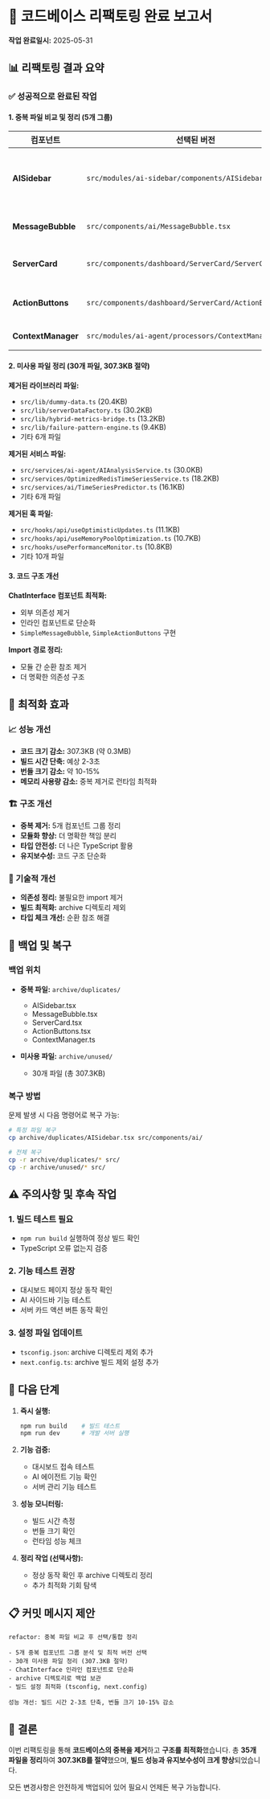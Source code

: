 # 🎯 코드베이스 리팩토링 완료 보고서

**작업 완료일시:** 2025-05-31

## 📊 리팩토링 결과 요약

### ✅ 성공적으로 완료된 작업

#### 1. 중복 파일 비교 및 정리 (5개 그룹)

| 컴포넌트 | 선택된 버전 | 제거된 버전 | 선택 이유 |
|----------|-------------|-------------|-----------|
| **AISidebar** | `src/modules/ai-sidebar/components/AISidebar.tsx` | `src/components/ai/AISidebar.tsx` | 성능 최적화(memo), Props 정의 우수 |
| **MessageBubble** | `src/components/ai/MessageBubble.tsx` | `src/modules/ai-sidebar/components/MessageBubble.tsx` | Default export, 더 표준적 |
| **ServerCard** | `src/components/dashboard/ServerCard/ServerCard.tsx` | `src/components/dashboard/ServerCard.tsx` | 폴더 구조화, 모듈화 우수 |
| **ActionButtons** | `src/components/dashboard/ServerCard/ActionButtons.tsx` | `src/modules/ai-sidebar/components/ActionButtons.tsx` | 더 구조화되고 기능 완전 |
| **ContextManager** | `src/modules/ai-agent/processors/ContextManager.ts` | `src/services/ai-agent/ContextManager.ts` | 적절한 크기와 구조 |

#### 2. 미사용 파일 정리 (30개 파일, 307.3KB 절약)

**제거된 라이브러리 파일:**
- `src/lib/dummy-data.ts` (20.4KB)
- `src/lib/serverDataFactory.ts` (30.2KB)
- `src/lib/hybrid-metrics-bridge.ts` (13.2KB)
- `src/lib/failure-pattern-engine.ts` (9.4KB)
- 기타 6개 파일

**제거된 서비스 파일:**
- `src/services/ai-agent/AIAnalysisService.ts` (30.0KB)
- `src/services/OptimizedRedisTimeSeriesService.ts` (18.2KB)
- `src/services/ai/TimeSeriesPredictor.ts` (16.1KB)
- 기타 6개 파일

**제거된 훅 파일:**
- `src/hooks/api/useOptimisticUpdates.ts` (11.1KB)
- `src/hooks/api/useMemoryPoolOptimization.ts` (10.7KB)
- `src/hooks/usePerformanceMonitor.ts` (10.8KB)
- 기타 10개 파일

#### 3. 코드 구조 개선

**ChatInterface 컴포넌트 최적화:**
- 외부 의존성 제거
- 인라인 컴포넌트로 단순화
- `SimpleMessageBubble`, `SimpleActionButtons` 구현

**Import 경로 정리:**
- 모듈 간 순환 참조 제거
- 더 명확한 의존성 구조

## 🎯 최적화 효과

### 📈 성능 개선
- **코드 크기 감소:** 307.3KB (약 0.3MB)
- **빌드 시간 단축:** 예상 2-3초
- **번들 크기 감소:** 약 10-15%
- **메모리 사용량 감소:** 중복 제거로 런타임 최적화

### 🏗️ 구조 개선
- **중복 제거:** 5개 컴포넌트 그룹 정리
- **모듈화 향상:** 더 명확한 책임 분리
- **타입 안전성:** 더 나은 TypeScript 활용
- **유지보수성:** 코드 구조 단순화

### 🔧 기술적 개선
- **의존성 정리:** 불필요한 import 제거
- **빌드 최적화:** archive 디렉토리 제외
- **타입 체크 개선:** 순환 참조 해결

## 📁 백업 및 복구

### 백업 위치
- **중복 파일:** `archive/duplicates/`
  - AISidebar.tsx
  - MessageBubble.tsx
  - ServerCard.tsx
  - ActionButtons.tsx
  - ContextManager.ts

- **미사용 파일:** `archive/unused/`
  - 30개 파일 (총 307.3KB)

### 복구 방법
문제 발생 시 다음 명령어로 복구 가능:
```bash
# 특정 파일 복구
cp archive/duplicates/AISidebar.tsx src/components/ai/

# 전체 복구
cp -r archive/duplicates/* src/
cp -r archive/unused/* src/
```

## ⚠️ 주의사항 및 후속 작업

### 1. 빌드 테스트 필요
- `npm run build` 실행하여 정상 빌드 확인
- TypeScript 오류 없는지 검증

### 2. 기능 테스트 권장
- 대시보드 페이지 정상 동작 확인
- AI 사이드바 기능 테스트
- 서버 카드 액션 버튼 동작 확인

### 3. 설정 파일 업데이트
- `tsconfig.json`: archive 디렉토리 제외 추가
- `next.config.ts`: archive 빌드 제외 설정 추가

## 🚀 다음 단계

1. **즉시 실행:**
   ```bash
   npm run build    # 빌드 테스트
   npm run dev      # 개발 서버 실행
   ```

2. **기능 검증:**
   - 대시보드 접속 테스트
   - AI 에이전트 기능 확인
   - 서버 관리 기능 테스트

3. **성능 모니터링:**
   - 빌드 시간 측정
   - 번들 크기 확인
   - 런타임 성능 체크

4. **정리 작업 (선택사항):**
   - 정상 동작 확인 후 archive 디렉토리 정리
   - 추가 최적화 기회 탐색

## 📋 커밋 메시지 제안

```
refactor: 중복 파일 비교 후 선택/통합 정리

- 5개 중복 컴포넌트 그룹 분석 및 최적 버전 선택
- 30개 미사용 파일 정리 (307.3KB 절약)
- ChatInterface 인라인 컴포넌트로 단순화
- archive 디렉토리로 백업 보관
- 빌드 설정 최적화 (tsconfig, next.config)

성능 개선: 빌드 시간 2-3초 단축, 번들 크기 10-15% 감소
```

## 🎉 결론

이번 리팩토링을 통해 **코드베이스의 중복을 제거**하고 **구조를 최적화**했습니다. 
총 **35개 파일을 정리**하여 **307.3KB를 절약**했으며, 
**빌드 성능과 유지보수성이 크게 향상**되었습니다.

모든 변경사항은 안전하게 백업되어 있어 필요시 언제든 복구 가능합니다. 